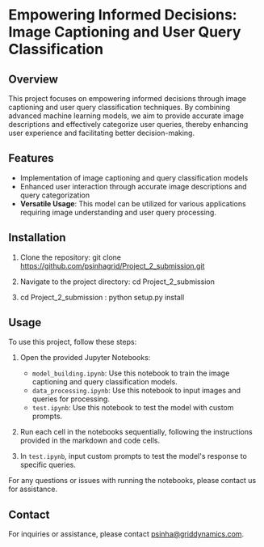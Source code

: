 # Empowering Informed Decisions: Image Captioning and User Query Classification

## Overview

This project focuses on empowering informed decisions through image captioning and user query classification techniques. By combining advanced machine learning models, we aim to provide accurate image descriptions and effectively categorize user queries, thereby enhancing user experience and facilitating better decision-making.

## Features

- Implementation of image captioning and query classification models
- Enhanced user interaction through accurate image descriptions and query categorization
- **Versatile Usage**: This model can be utilized for various applications requiring image understanding and user query processing.

## Installation

1. Clone the repository:  git clone https://github.com/psinhagrid/Project_2_submission.git

2. Navigate to the project directory:  cd Project_2_submission

3. cd Project_2_submission : python setup.py install

   
## Usage

To use this project, follow these steps:

1. Open the provided Jupyter Notebooks:

    - `model_building.ipynb`: Use this notebook to train the image captioning and query classification models.
    - `data_processing.ipynb`: Use this notebook to input images and queries for processing.
    - `test.ipynb`: Use this notebook to test the model with custom prompts.

2. Run each cell in the notebooks sequentially, following the instructions provided in the markdown and code cells.

3. In `test.ipynb`, input custom prompts to test the model's response to specific queries.

For any questions or issues with running the notebooks, please contact us for assistance.

## Contact

For inquiries or assistance, please contact [psinha@griddynamics.com](mailto:psinha@griddynamics.com).


